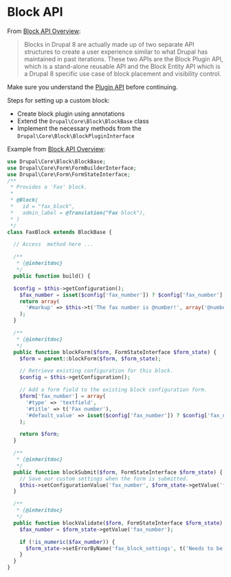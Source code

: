 # Block API

From [Block API Overview](https://www.drupal.org/docs/8/api/block-api/overview):
> Blocks in Drupal 8 are actually made up of two separate API structures to
create a user experience similar to what Drupal has maintained in past iterations.
These two APIs are the Block Plugin API, which is a stand-alone reusable API and
the Block Entity API which is a Drupal 8 specific use case of block placement
and visibility control.

Make sure you understand the [Plugin API](4.4-essential-apis-plugin.md) before continuing.

Steps for setting up a custom block:
- Create block plugin using annotations
- Extend the `Drupal\Core\Block\BlockBase` class
- Implement the necessary methods from the `Drupal\Core\Block\BlockPluginInterface`

Example from [Block API Overview](https://www.drupal.org/docs/8/api/block-api/overview):

```php
use Drupal\Core\Block\BlockBase;
use Drupal\Core\Form\FormBuilderInterface;
use Drupal\Core\Form\FormStateInterface;
/**
 * Provides a 'Fax' block.
 *
 * @Block(
 *   id = "fax_block",
 *   admin_label = @Translation("Fax block"),
 * )
 */
class FaxBlock extends BlockBase {

  // Access  method here ...

  /**
   * {@inheritdoc}
   */
  public function build() {

  $config = $this->getConfiguration();
    $fax_number = isset($config['fax_number']) ? $config['fax_number'] : '';
    return array(
      '#markup' => $this->t('The fax number is @number!', array('@number' => $fax_number)),
    );  
  }

  /**
   * {@inheritdoc}
   */
  public function blockForm($form, FormStateInterface $form_state) {
    $form = parent::blockForm($form, $form_state);

    // Retrieve existing configuration for this block.
    $config = $this->getConfiguration();

    // Add a form field to the existing block configuration form.
    $form['fax_number'] = array(
      '#type' => 'textfield',
      '#title' => t('Fax number'),
      '#default_value' => isset($config['fax_number']) ? $config['fax_number'] : '',
    );

    return $form;
  }

  /**
   * {@inheritdoc}
   */
  public function blockSubmit($form, FormStateInterface $form_state) {
    // Save our custom settings when the form is submitted.
    $this->setConfigurationValue('fax_number', $form_state->getValue('fax_number'));
  }

  /**
   * {@inheritdoc}
   */
  public function blockValidate($form, FormStateInterface $form_state) {
    $fax_number = $form_state->getValue('fax_number');

    if (!is_numeric($fax_number)) {
      $form_state->setErrorByName('fax_block_settings', t('Needs to be an integer'));
    }
  }
}
```
